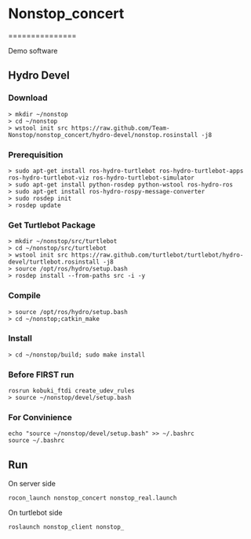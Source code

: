 # Nonstop_concert #
===============

Demo software


## Hydro Devel ##

### Download ###
```
> mkdir ~/nonstop
> cd ~/nonstop
> wstool init src https://raw.github.com/Team-Nonstop/nonstop_concert/hydro-devel/nonstop.rosinstall -j8
```
### Prerequisition ###
```
> sudo apt-get install ros-hydro-turtlebot ros-hydro-turtlebot-apps ros-hydro-turtlebot-viz ros-hydro-turtlebot-simulator
> sudo apt-get install python-rosdep python-wstool ros-hydro-ros
> sudo apt-get install ros-hydro-rospy-message-converter
> sudo rosdep init
> rosdep update
```

### Get Turtlebot Package ###
```
> mkdir ~/nonstop/src/turtlebot
> cd ~/nonstop/src/turtlebot
> wstool init src https://raw.github.com/turtlebot/turtlebot/hydro-devel/turtlebot.rosinstall -j8
> source /opt/ros/hydro/setup.bash
> rosdep install --from-paths src -i -y
```

### Compile ###
```
> source /opt/ros/hydro/setup.bash
> cd ~/nonstop;catkin_make
```
### Install ###
```
> cd ~/nonstop/build; sudo make install
```



### Before FIRST run ###
```
rosrun kobuki_ftdi create_udev_rules
> source ~/nonstop/devel/setup.bash
```


### For Convinience ###
```
echo "source ~/nonstop/devel/setup.bash" >> ~/.bashrc
source ~/.bashrc
```





## Run ##
On server side
```
rocon_launch nonstop_concert nonstop_real.launch
```

On turtlebot side
```
roslaunch nonstop_client nonstop_
```
